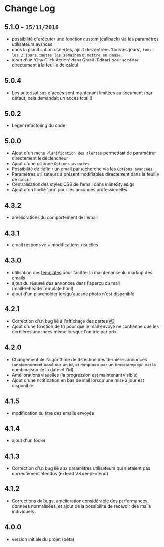 # Change Log

## 5.1.0 - `15/11/2016`
- possibilité d'exécuter une fonction custom (callback) via les paramètres utilisateurs avancés
- dans la planification d'alertes, ajout des entrées 'tous les jours', `tous les 2 jours`, `toutes les semaines` et `mettre en pause`.
- ajout d'un 'One Click Action' dans Gmail (Éditer) pour accéder directement à la feuille de calcul

## 5.0.4
- Les autorisations d'accès sont maintenant limitées au document (par défaut, cela demandait un accès total !)

## 5.0.2
- Léger refactoring du code

## 5.0.0
- Ajout d'un menu `Planification des alertes` permettant de paramétrer directement le déclencheur
- Ajout d'une colonne `Options avancées`
- Possibilité de définir un email par recherche via les `Options avancées`
- Paramètres utilisateurs à présent modifiables directement dans la feuille de calcul
- Centralisation des styles CSS de l'email dans inlineStyles.gs
- Ajout d'un libellé 'pro' pour les annonces professionelles

## 4.3.2
- améliorations du comportement de l'email 

## 4.3.1
- email responsive + modifications visuelles

## 4.3.0
- utilisation des [templates](https://developers.google.com/apps-script/guides/html/templates) pour faciliter la maintenance du markup des emails
- ajout du résumé des annonces dans l'aperçu du mail (mailPreheaderTemplate.html)
- ajout d'un placeholder lorsqu'aucune photo n'est disponible

## 4.2.1
 - Correction d'un bug lié à l'affichage des cartes [#3](https://github.com/maximelebreton/alertes-leboncoin/issues/3)
 - Ajout d'une fonction de tri pour que le mail envoyé ne contienne que les dernières annonces même lorsque l'on trie par prix.
 
## 4.2.0
 - Changement de l'algorithme de détection des dernières annonces (anciennement basé sur un id, et remplacé par un timestamp qui est la combinaison de la date et l'id)
 - Améliorations visuelles (la progression est maintenant visible)
 - Ajout d'une notification en bas de mail lorsqu'une mise à jour est disponible
 
## 4.1.5
- modification du titre des emails envoyés

## 4.1.4
- ajout d'un footer

## 4.1.3
- Correction d'un bug lié aux paramètres utilisateurs qui n'étaient pas correctement étendus (extend VS deepExtend)

## 4.1.2
- Corrections de bugs, amélioration considérable des performances, données normalisées, et ajout de la possibilité de recevoir des mails individuels

## 4.0.0
- version initiale du projet (bêta)

